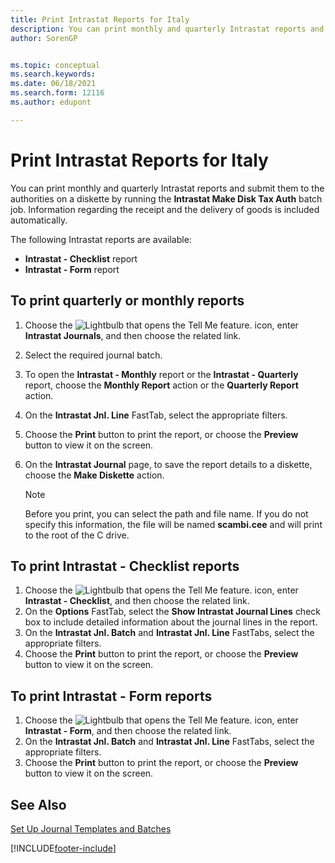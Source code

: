 ```yaml
---
title: Print Intrastat Reports for Italy
description: You can print monthly and quarterly Intrastat reports and submit them to the authorities in the Italian version of Business Central.
author: SorenGP


ms.topic: conceptual
ms.search.keywords:
ms.date: 06/18/2021
ms.search.form: 12116
ms.author: edupont

---
```

# Print Intrastat Reports for Italy
You can print monthly and quarterly Intrastat reports and submit them to the authorities on a diskette by running the **Intrastat Make Disk Tax Auth** batch job. Information regarding the receipt and the delivery of goods is included automatically.  

The following Intrastat reports are available:  

- **Intrastat - Checklist** report  
- **Intrastat - Form** report  

## To print quarterly or monthly reports  

1.  Choose the ![Lightbulb that opens the Tell Me feature.](../../media/ui-search/search_small.png "Tell me what you want to do") icon, enter **Intrastat Journals**, and then choose the related link.  
2.  Select the required journal batch.  
3.  To open the **Intrastat - Monthly** report or the **Intrastat - Quarterly** report, choose the **Monthly Report** action or the **Quarterly Report** action.  
4.  On the **Intrastat Jnl. Line** FastTab, select the appropriate filters.  
5.  Choose the **Print** button to print the report, or choose the **Preview** button to view it on the screen.  
6.  On the **Intrastat Journal** page, to save the report details to a diskette, choose the **Make Diskette** action.  

    > [!NOTE]  
    >  Before you print, you can select the path and file name. If you do not specify this information, the file will be named **scambi.cee** and will print to the root of the C drive.  

## To print Intrastat - Checklist reports  

1.  Choose the ![Lightbulb that opens the Tell Me feature.](../../media/ui-search/search_small.png "Tell me what you want to do") icon, enter **Intrastat - Checklist**, and then choose the related link.  
2.  On the **Options** FastTab, select the **Show Intrastat Journal Lines** check box to include detailed information about the journal lines in the report.  
3.  On the **Intrastat Jnl. Batch** and **Intrastat Jnl. Line** FastTabs, select the appropriate filters.  
4.  Choose the **Print** button to print the report, or choose the **Preview** button to view it on the screen.  

## To print Intrastat - Form reports  

1.  Choose the ![Lightbulb that opens the Tell Me feature.](../../media/ui-search/search_small.png "Tell me what you want to do") icon, enter **Intrastat - Form**, and then choose the related link.  
2.  On the **Intrastat Jnl. Batch** and **Intrastat Jnl. Line** FastTabs, select the appropriate filters.  
3.  Choose the **Print** button to print the report, or choose the **Preview** button to view it on the screen.  

## See Also  
 [Set Up Journal Templates and Batches](how-to-set-up-journal-templates-and-batches.md)


[!INCLUDE[footer-include](../../includes/footer-banner.md)]